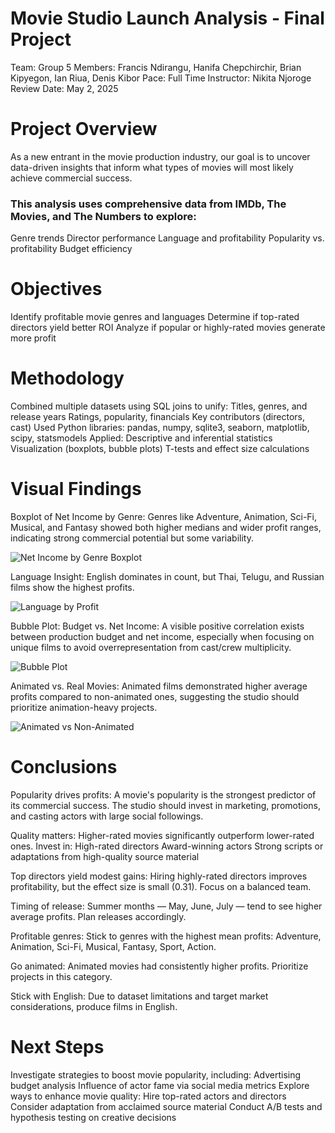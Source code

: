 # Movie Studio Launch Analysis - Final Project
Team: Group 5
Members: Francis Ndirangu, Hanifa Chepchirchir, Brian Kipyegon, Ian Riua, Denis Kibor
Pace: Full Time
Instructor: Nikita Njoroge
Review Date: May 2, 2025  

# Project Overview
As a new entrant in the movie production industry, our goal is to uncover data-driven insights that inform what types of movies will most likely achieve commercial success.

### This analysis uses comprehensive data from IMDb, The Movies, and The Numbers to explore:

Genre trends
Director performance
Language and profitability
Popularity vs. profitability
Budget efficiency

# Objectives
Identify profitable movie genres and languages
Determine if top-rated directors yield better ROI
Analyze if popular or highly-rated movies generate more profit

# Methodology
Combined multiple datasets using SQL joins to unify:
Titles, genres, and release years
Ratings, popularity, financials
Key contributors (directors, cast)
Used Python libraries: pandas, numpy, sqlite3, seaborn, matplotlib, scipy, statsmodels
Applied:
Descriptive and inferential statistics
Visualization (boxplots, bubble plots)
T-tests and effect size calculations

# Visual Findings
Boxplot of Net Income by Genre: Genres like Adventure, Animation, Sci-Fi, Musical, and Fantasy showed both higher medians and wider profit ranges, indicating strong commercial potential but some variability.

![Net Income by Genre Boxplot](README_images/boxplot_net_income_by_genre.png)


Language Insight: English dominates in count, but Thai, Telugu, and Russian films show the highest profits.

![Language by Profit](README_images/language_by_profit.png)


Bubble Plot: Budget vs. Net Income: A visible positive correlation exists between production budget and net income, especially when focusing on unique films to avoid overrepresentation from cast/crew multiplicity.

![Bubble Plot](README_images/bubble_plot.png)


Animated vs. Real Movies: Animated films demonstrated higher average profits compared to non-animated ones, suggesting the studio should prioritize animation-heavy projects.

![Animated vs Non-Animated](README_images/animated_vs_non_animated.png)


# Conclusions
Popularity drives profits: A movie's popularity is the strongest predictor of its commercial success. The studio should invest in marketing, promotions, and casting actors with large social followings.

Quality matters: Higher-rated movies significantly outperform lower-rated ones. Invest in:
High-rated directors
Award-winning actors
Strong scripts or adaptations from high-quality source material

Top directors yield modest gains: Hiring highly-rated directors improves profitability, but the effect size is small (0.31). Focus on a balanced team.

Timing of release: Summer months — May, June, July — tend to see higher average profits. Plan releases accordingly.

Profitable genres: Stick to genres with the highest mean profits: Adventure, Animation, Sci-Fi, Musical, Fantasy, Sport, Action.

Go animated: Animated movies had consistently higher profits. Prioritize projects in this category.

Stick with English: Due to dataset limitations and target market considerations, produce films in English.

# Next Steps
Investigate strategies to boost movie popularity, including:
Advertising budget analysis
Influence of actor fame via social media metrics
Explore ways to enhance movie quality:
Hire top-rated actors and directors
Consider adaptation from acclaimed source material
Conduct A/B tests and hypothesis testing on creative decisions